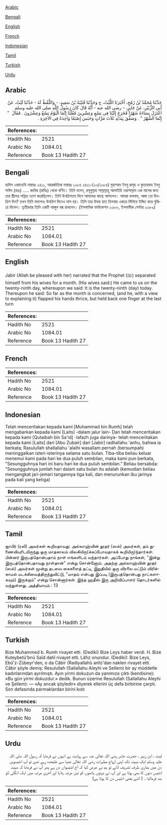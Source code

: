 [Arabic](#arabic)

[Bengali](#bengali)

[English](#english)

[French](#french)

[Indonesian](#indonesian)

[Tamil](#tamil)

[Turkish](#turkish)

[Urdu](#urdu)

## Arabic


<div dir="rtl" lang="ar" style={{fontSize:'larger',backgroundColor:'#f8f9fa',padding:20}}>
حَدَّثَنَا مُحَمَّدُ بْنُ رُمْحٍ، أَخْبَرَنَا اللَّيْثُ، ح وَحَدَّثَنَا قُتَيْبَةُ بْنُ سَعِيدٍ، - وَاللَّفْظُ لَهُ - حَدَّثَنَا لَيْثٌ، عَنْ أَبِي الزُّبَيْرِ، عَنْ جَابِرٍ، - رضى الله عنه - أَنَّهُ قَالَ كَانَ رَسُولُ اللَّهِ صلى الله عليه وسلم اعْتَزَلَ نِسَاءَهُ شَهْرًا فَخَرَجَ إِلَيْنَا فِي تِسْعٍ وَعِشْرِينَ فَقُلْنَا إِنَّمَا الْيَوْمُ تِسْعٌ وَعِشْرُونَ ‏.‏ فَقَالَ ‏ "‏ إِنَّمَا الشَّهْرُ ‏"‏ ‏.‏ وَصَفَّقَ بِيَدَيْهِ ثَلاَثَ مَرَّاتٍ وَحَبَسَ إِصْبَعًا وَاحِدَةً فِي الآخِرَةِ ‏.‏
</div>
<div style={{backgroundColor:'#f8f9fa',padding:20, marginBottom: 10}}><table> <thead> <tr> <th>References:</th> <th></th> </tr> </thead> <tbody><tr><td>Hadith No</td><td>2521</td></tr><tr><td>Arabic No</td><td>1084.01</td></tr><tr><td>Reference</td><td>Book 13 Hadith 27</td></tr></tbody></table></div>

## Bengali


<div dir="ltr" lang="bn" style={{fontSize:'larger',backgroundColor:'#f8f9fa',padding:20}}>
হাদিস একাডেমি নাম্বারঃ ২৪১১, আন্তর্জাতিক নাম্বারঃ ১০৮৪ ২৪১১-(২৩/১০৮৪) মুহাম্মাদ ইবনু রুমূহ ও কুতায়বাহ ইবনু সাঈদ (রহঃ) ..... জাবির (রাযিঃ) থেকে বর্ণিত। তিনি বলেন, রসূলুল্লাহ সাল্লাল্লাহু আলাইহি ওয়াসাল্লাম এক মাসের জন্য তার স্ত্রীদের সন্নিধ্য ত্যাগ করেছিলেন। তিনি উনত্রিশতম দিনে আমাদের কাছে আসলেন। আমরা বললাম, আজ তো উনত্রিশ দিন? তখন তিনি বললেনঃ উনত্রিশ দিনেও মাস হয়। তিনি তার উভয় হাত তিনবার একত্রে মিলিয়ে ইঙ্গিত করে বুঝিয়ে দিলেন। তৃতীয়বার তিনি একটি আঙ্গুল বন্ধ রাখলেন। (ইসলামিক ফাউন্ডেশন ২৩৮৮, ইসলামীক সেন্টার ২৩৮৯)
</div>
<div style={{backgroundColor:'#f8f9fa',padding:20, marginBottom: 10}}><table> <thead> <tr> <th>References:</th> <th></th> </tr> </thead> <tbody><tr><td>Hadith No</td><td>2521</td></tr><tr><td>Arabic No</td><td>1084.01</td></tr><tr><td>Reference</td><td>Book 13 Hadith 27</td></tr></tbody></table></div>

## English


<div dir="ltr" lang="en" style={{fontSize:'larger',backgroundColor:'#f8f9fa',padding:20}}>
Jabir (Allah be pleased with her) narrated that the Prophet (ﷺ) separated himself from his wives for a month. (His wives said:) He came to us on the twenty-ninth day, whereupon we said: It is the twenty-ninth (day) today. Thereupon he said: So far as the month is concerned, (and he, with a view to explaining it) flapped his hands thrice, but held back one finger at the last turn
</div>
<div style={{backgroundColor:'#f8f9fa',padding:20, marginBottom: 10}}><table> <thead> <tr> <th>References:</th> <th></th> </tr> </thead> <tbody><tr><td>Hadith No</td><td>2521</td></tr><tr><td>Arabic No</td><td>1084.01</td></tr><tr><td>Reference</td><td>Book 13 Hadith 27</td></tr></tbody></table></div>

## French


<div dir="ltr" lang="fr" style={{fontSize:'larger',backgroundColor:'#f8f9fa',padding:20}}>

</div>
<div style={{backgroundColor:'#f8f9fa',padding:20, marginBottom: 10}}><table> <thead> <tr> <th>References:</th> <th></th> </tr> </thead> <tbody><tr><td>Hadith No</td><td>2521</td></tr><tr><td>Arabic No</td><td>1084.01</td></tr><tr><td>Reference</td><td>Book 13 Hadith 27</td></tr></tbody></table></div>

## Indonesian


<div dir="ltr" lang="id" style={{fontSize:'larger',backgroundColor:'#f8f9fa',padding:20}}>
Telah menceritakan kepada kami [Muhammad bin Rumh] telah mengabarkan kepada kami [Laits] -dalam jalur lain- Dan telah menceritakan kepada kami [Qutaibah bin Sa'id] -lafazh juga darinya- telah menceritakan kepada kami [Laits] dari [Abu Zubair] dari [Jabir] radliallahu 'anhu, bahwa ia berkata; Rasulullah shallallahu 'alaihi wasallam pernah (bersumpah) meninggalkan isteri-isterinya selama satu bulan. Tiba-tiba beliau keluar menemui kami pada hari ke dua puluh sembilan, maka kami pun berkata, "Sesungguhnya hari ini baru hari ke dua puluh sembilan." Beliau bersabda: "Sesungguhnya jumlah hari dalam satu bulan itu adalah (kemudian beliau mengangkat jari-jemari tangannya tiga kali, dan menurunkan ibu jarinya pada kali yang ketiga)
</div>
<div style={{backgroundColor:'#f8f9fa',padding:20, marginBottom: 10}}><table> <thead> <tr> <th>References:</th> <th></th> </tr> </thead> <tbody><tr><td>Hadith No</td><td>2521</td></tr><tr><td>Arabic No</td><td>1084.01</td></tr><tr><td>Reference</td><td>Book 13 Hadith 27</td></tr></tbody></table></div>

## Tamil


<div dir="ltr" lang="ta" style={{fontSize:'larger',backgroundColor:'#f8f9fa',padding:20}}>
ஜாபிர் (ரலி) அவர்கள் கூறியதாவது: அல்லாஹ்வின் தூதர் (ஸல்) அவர்கள், தம் துணைவியரிடமிருந்து ஒரு மாதகாலம் விலகியிரு(க்கப்போவதாகக் கூறியிரு)ந்தார்கள். பின்னர் இருபத்தொன்பதாம் நாள் எங்களிடம் வந்தார்கள். அப்போது நாங்கள், "இன்று இருபத்தொன்பதாவது நாள்தான்" என்று சொன்னோம். அதற்கு அல்லாஹ்வின் தூதர் (ஸல்) அவர்கள் மூன்று தடவை கைகளைத் தட்டி, இறுதியில் ஒரு விரலை மட்டும் விரிக்காமல் மடக்கிவைத்திருந்துவிட்டு, "மாதம் என்பது இப்படி (இருபத்தொன்பது நாட்களாகவும்) இருக்கும்" என்று சொன்னார்கள். இந்த ஹதீஸ் இரு அறிவிப்பாளர் தொடர்களில் வந்துள்ளது. அத்தியாயம் : 13
</div>
<div style={{backgroundColor:'#f8f9fa',padding:20, marginBottom: 10}}><table> <thead> <tr> <th>References:</th> <th></th> </tr> </thead> <tbody><tr><td>Hadith No</td><td>2521</td></tr><tr><td>Arabic No</td><td>1084.01</td></tr><tr><td>Reference</td><td>Book 13 Hadith 27</td></tr></tbody></table></div>

## Turkish


<div dir="ltr" lang="tr" style={{fontSize:'larger',backgroundColor:'#f8f9fa',padding:20}}>
Bize Muhammed b. Rumh rivayet etti. (Dediki) Bize Leys haber verdi. H. Bize Kuteybetü'bnü Saîd dahî rivayet etti. Lâfız onundur. (Dediki): Bize Leys, Ebû'z-Zübeyr'den, o da Câbir (Radiyallahû anh)'dan naklen rivayet etti. Câbir şöyle demiş: Resulullah (Sallallahu Aleyhi ve Sellem) bir ay müddetle kadınlarından ayrılmıştı. Ayın yirmi dokuzun da yanımıza çıktı (kendisine): «Bu gün yirmi dokuzdur.» dedik. Bunun üzerine Resulullah (Sallallahu Aleyhi ve Şellem): — «Ay ancak şöyledir» diyerek ellerini üç defa birbirine çarptı. Son defasında parmaklardan birini kıstı
</div>
<div style={{backgroundColor:'#f8f9fa',padding:20, marginBottom: 10}}><table> <thead> <tr> <th>References:</th> <th></th> </tr> </thead> <tbody><tr><td>Hadith No</td><td>2521</td></tr><tr><td>Arabic No</td><td>1084.01</td></tr><tr><td>Reference</td><td>Book 13 Hadith 27</td></tr></tbody></table></div>

## Urdu


<div dir="rtl" lang="ur" style={{fontSize:'larger',backgroundColor:'#f8f9fa',padding:20}}>
لیث ، ابن زبیر ، حضرت جابر رضی اللہ تعالیٰ عنہ سے روایت ہے انہوں نے فرمایا کہ رسول اللہ صلی اللہ علیہ وسلم ایک مہینہ تک اپنی ازواج مطہرات رضی اللہ تعالیٰ عنہا سے علیحدہ رہے تھے تو آپ انتیسویں دن میں ہماری طرف تشریف لائے تو ہم نے عرض کیا کہ آج انتیسواں دن ہے پھر آپ نے فرمایا کہ مہینہ انتیس دنوں کا بھی ہوتا ہے اور آپ نے دونوں ہاتھوں کو تین مرتبہ ہلایا اور آخری مرتبہ میں ایک انگلی کو بند فرمالیا ۔ ( اتنے یعنی انتیس دن کا ہوتا ہے)
</div>
<div style={{backgroundColor:'#f8f9fa',padding:20, marginBottom: 10}}><table> <thead> <tr> <th>References:</th> <th></th> </tr> </thead> <tbody><tr><td>Hadith No</td><td>2521</td></tr><tr><td>Arabic No</td><td>1084.01</td></tr><tr><td>Reference</td><td>Book 13 Hadith 27</td></tr></tbody></table></div>
